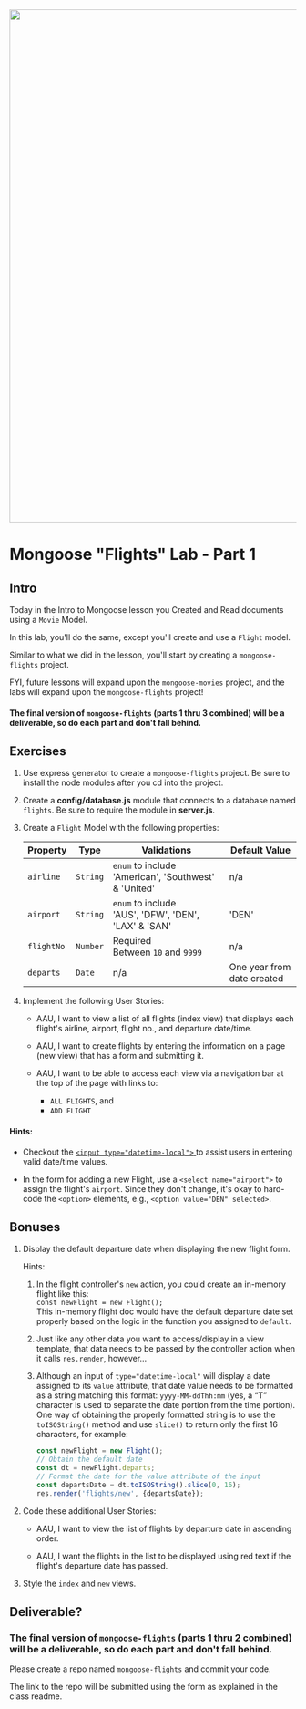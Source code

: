 
<img src="https://i.imgur.com/Y74xxoD.jpg" width="900">

# Mongoose "Flights" Lab - Part 1

## Intro

Today in the Intro to Mongoose lesson you Created and Read documents using a `Movie` Model.

In this lab, you'll do the same, except you'll create and use a `Flight` model.

Similar to what we did in the lesson, you'll start by creating a `mongoose-flights` project.

FYI, future lessons will expand upon the `mongoose-movies` project, and the labs will expand upon the `mongoose-flights` project!

#### The final version of `mongoose-flights` (parts 1 thru 3 combined) will be a deliverable, so do each part and don't fall behind.

## Exercises

1. Use express generator to create a `mongoose-flights` project. Be sure to install the node modules after you cd into the project.

2. Create a **config/database.js** module that connects to a database named `flights`. Be sure to require the module in **server.js**.

3. Create a `Flight` Model with the following properties:

	| Property | Type | Validations | Default Value |
	|---|---|---|---|
	| `airline`| `String`| `enum` to include 'American', 'Southwest' & 'United' | n/a | 
	| `airport`| `String`| `enum` to include<br>'AUS', 'DFW', 'DEN', 'LAX' & 'SAN' | 'DEN' |
	| `flightNo`| `Number`| Required<br>Between `10` and `9999` | n/a | 
	| `departs`| `Date`| n/a | One year from date created | 

4. Implement the following User Stories:
	- AAU, I want to view a list of all flights (index view) that displays each flight's airline, airport, flight no., and departure date/time.
	
	- AAU, I want to create flights by entering the information on a page (new view) that has a form and submitting it.

	- AAU, I want to be able to access each view via a navigation bar at the top of the page with links to:
		- `ALL FLIGHTS`, and
		- `ADD FLIGHT`

#### Hints:

- Checkout the [`<input type="datetime-local">`
](https://developer.mozilla.org/en-US/docs/Web/HTML/Element/input/datetime-local) to assist users in entering valid date/time values.

- In the form for adding a new Flight, use a `<select name="airport">` to assign the flight's `airport`. Since they don't change, it's okay to hard-code the `<option>` elements, e.g., `<option value="DEN" selected>`.

## Bonuses

1. Display the default departure date when displaying the new flight form.

	Hints:
	1. In the flight controller's `new` action, you could create an in-memory flight like this:<br>`const newFlight = new Flight();`<br>  This in-memory flight doc would have the default departure date set properly based on the logic in the function you assigned to `default`.
	2. Just like any other data you want to access/display in a view template, that data needs to be passed by the controller action when it calls `res.render`, however…
	3. Although an input of `type="datetime-local"` will display a date assigned to its `value` attribute, that date value needs to be formatted as a string matching this format: `yyyy-MM-ddThh:mm` (yes, a “T” character is used to separate the date portion from the time portion).  One way of obtaining the properly formatted string is to use the `toISOString()` method and use `slice()` to return only the first 16 characters, for example:<br>

		```js
		const newFlight = new Flight();
		// Obtain the default date
		const dt = newFlight.departs;
		// Format the date for the value attribute of the input
		const departsDate = dt.toISOString().slice(0, 16);
		res.render('flights/new', {departsDate});
		```

2. Code these additional User Stories:
	- AAU, I want to view the list of flights by departure date in ascending order.
	
	- AAU, I want the flights in the list to be displayed using red text if the flight's departure date has passed.

3. Style the `index` and `new` views.

## Deliverable?

### The final version of `mongoose-flights` (parts 1 thru 2 combined) will be a deliverable, so do each part and don't fall behind.

Please create a repo named `mongoose-flights` and commit your code.

The link to the repo will be submitted using the form as explained in the class readme.